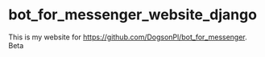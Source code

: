 # bot_for_messenger_website_django
This is my website for https://github.com/DogsonPl/bot_for_messenger. Beta

